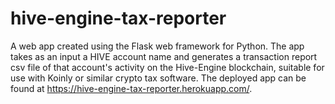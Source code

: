 # hive-engine-tax-reporter
A web app created using the Flask web framework for Python. The app takes as an input a HIVE account name and generates a transaction report csv file of that account's activity on the Hive-Engine blockchain, suitable for use with Koinly or similar crypto tax software. The deployed app can be found at https://hive-engine-tax-reporter.herokuapp.com/.

